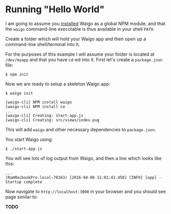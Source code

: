 # Running "Hello World"

I am going to assume you [installed](Installation.md) Waigo as a global NPM module, and that the `waigo` command-line executable is thus available in your shell `PATH`.

Create a folder which will hold your Waigo app and then open up a command-line shell/terminal into it. 

For the purposes of this example I will assume your folder is located at `/dev/myapp` and that you have `cd`-ed into it. First let's create a `package.json` file:

```shell
$ npm init
```

Now we are ready to setup a skeleton Waigo app:

```shell
$ waigo init

[waigo-cli] NPM install waigo
[waigo-cli] NPM install co
... 
[waigo-cli] Creating: start-app.js
[waigo-cli] Creating: src/views/index.pug
```

This will add `waigo` and other necessary dependencies to `package.json`.

You start Waigo using:

```shell
$ ./start-app.js
```

You will see lots of log output from Waigo, and then a line which looks like this:

```shell
...
(RamMacbookPro.local-78163) [2016-04-06 11:01:41.450] [INFO] [app] - Startup complete
```

Now navigate to `http://localhost:3000` in your browser and you should see page similar to:

**TODO**